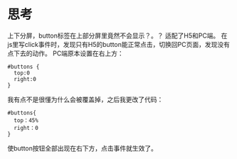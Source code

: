 # 思考
上下分屏，button标签在上部分屏里竟然不会显示？。？
适配了H5和PC端。
在js里写click事件时，发现只有H5的button能正常点击，切换回PC页面，发现没有点下去的动作。
PC端原本设置在右上方：
```
#buttons {
  top:0
  right:0
}
```
我有点不是很懂为什么会被覆盖掉，之后我更改了代码：
```
#buttons{
  top：45%
  right：0
}
```
使button按钮全部出现在右下方，点击事件就生效了。

